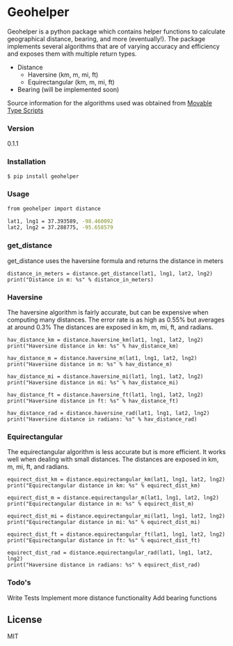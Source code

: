 # Geohelper

Geohelper is a python package which contains helper functions to calculate geographical distance, bearing, and more (eventually!).  The package implements several algorithms that are of varying accuracy and efficiency and exposes them with multiple return types.

  - Distance
    - Haversine (km, m, mi, ft)
    - Equirectangular (km, m, mi, ft)
  - Bearing (will be implemented soon)

Source information for the algorithms used was obtained from [Movable Type Scripts] 

### Version
0.1.1

### Installation

```sh
$ pip install geohelper
```

### Usage

```sh
from geohelper import distance 

lat1, lng1 = 37.393589, -98.460092
lat2, lng2 = 37.288775, -95.658579
```

### get_distance
get_distance uses the haversine formula and returns the distance in meters

```
distance_in_meters = distance.get_distance(lat1, lng1, lat2, lng2)
print("Distance in m: %s" % distance_in_meters)
```

### Haversine
The haversine algorithm is fairly accurate, but can be expensive when computing
many distances. The error rate is as high as 0.55% but averages at around 0.3% 
The distances are exposed in km, m, mi, ft, and radians.

```
hav_distance_km = distance.haversine_km(lat1, lng1, lat2, lng2)
print("Haversine distance in km: %s" % hav_distance_km)

hav_distance_m = distance.haversine_m(lat1, lng1, lat2, lng2)
print("Haversine distance in m: %s" % hav_distance_m)

hav_distance_mi = distance.haversine_mi(lat1, lng1, lat2, lng2)
print("Haversine distance in mi: %s" % hav_distance_mi)

hav_distance_ft = distance.haversine_ft(lat1, lng1, lat2, lng2)
print("Haversine distance in ft: %s" % hav_distance_ft)

hav_distance_rad = distance.haversine_rad(lat1, lng1, lat2, lng2)
print("Haversine distance in radians: %s" % hav_distance_rad)
```

### Equirectangular
The equirectangular algorithm is less accurate but is more efficient.  It works
well when dealing with small distances. The distances are exposed in km, m, mi,
ft, and radians.

```
equirect_dist_km = distance.equirectangular_km(lat1, lng1, lat2, lng2)
print("Equirectangular distance in km: %s" % equirect_dist_km)

equirect_dist_m = distance.equirectangular_m(lat1, lng1, lat2, lng2)
print("Equirectangular distance in m: %s" % equirect_dist_m)

equirect_dist_mi = distance.equirectangular_mi(lat1, lng1, lat2, lng2)
print("Equirectangular distance in mi: %s" % equirect_dist_mi)

equirect_dist_ft = distance.equirectangular_ft(lat1, lng1, lat2, lng2)
print("Equirectangular distance in ft: %s" % equirect_dist_ft)

equirect_dist_rad = distance.equirectangular_rad(lat1, lng1, lat2, lng2)
print("Haversine distance in radians: %s" % equirect_dist_rad)
```

### Todo's

Write Tests
Implement more distance functionality
Add bearing functions

License
----

MIT

[Movable Type Scripts]:http://www.movable-type.co.uk/scripts/latlong.html
